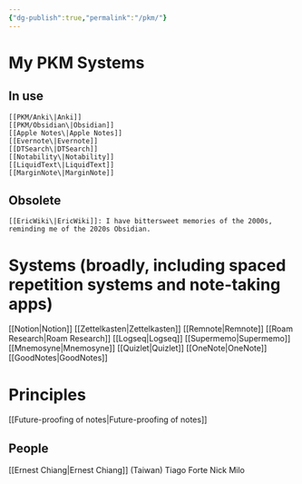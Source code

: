 ```yaml
---
{"dg-publish":true,"permalink":"/pkm/"}
---
```



# My PKM Systems

## In use
	[[PKM/Anki\|Anki]]
	[[PKM/Obsidian\|Obsidian]]
	[[Apple Notes\|Apple Notes]]
	[[Evernote\|Evernote]]
	[[DTSearch\|DTSearch]]
	[[Notability\|Notability]]
	[[LiquidText\|LiquidText]]
	[[MarginNote\|MarginNote]]

## Obsolete
	[[EricWiki\|EricWiki]]: I have bittersweet memories of the 2000s, reminding me of the 2020s Obsidian.

# Systems (broadly, including spaced repetition systems and note-taking apps)
[[Notion\|Notion]]
[[Zettelkasten\|Zettelkasten]]
[[Remnote\|Remnote]]
[[Roam Research\|Roam Research]]
[[Logseq\|Logseq]]
[[Supermemo\|Supermemo]]
[[Mnemosyne\|Mnemosyne]]
[[Quizlet\|Quizlet]]
[[OneNote\|OneNote]]
[[GoodNotes\|GoodNotes]]

# Principles
[[Future-proofing of notes\|Future-proofing of notes]]

## People

[[Ernest Chiang\|Ernest Chiang]] (Taiwan)
Tiago Forte
Nick Milo

